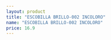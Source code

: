 ```yaml
---
layout: product
title: "ESCOBILLA BRILLO-002 INCOLORO"
name: "ESCOBILLA BRILLO-002 INCOLORO"
price: 16.9
---
```


